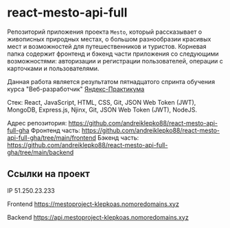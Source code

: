 # react-mesto-api-full

Репозиторий приложения проекта `Mesto`, который рассказывает о живописных природных местах, о большом разнообразии красивых мест и возможностей для путешественников и туристов. Корневая папка содержит фронтенд и бэкенд части приложения со следующими возможностями: авторизации и регистрации пользователей, операции с карточками и пользователями. 

Данная работа является результатом пятнадцатого спринта обучения курса "Веб-разработчик" [Яндекс-Практикума](https://practicum.yandex.ru/ "Сайт Яндекс-Практикума")

Стек: React, JavaScript, HTML, CSS, Git, JSON Web Token (JWT), MongoDB, Express.js, Njinx, Git, JSON Web Token (JWT), NodeJS.

Адрес репозитория: https://github.com/andreiklepko88/react-mesto-api-full-gha
Фронтенд часть: https://github.com/andreiklepko88/react-mesto-api-full-gha/tree/main/frontend
Бэкенд часть: https://github.com/andreiklepko88/react-mesto-api-full-gha/tree/main/backend

## Ссылки на проект

IP 51.250.23.233

Frontend https://mestoproject-klepkoas.nomoredomains.xyz

Backend https://api.mestoproject-klepkoas.nomoredomains.xyz
